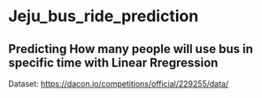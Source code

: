 # Jeju_bus_ride_prediction
## Predicting How many people will use bus in specific time with Linear Rregression

Dataset: https://dacon.io/competitions/official/229255/data/

